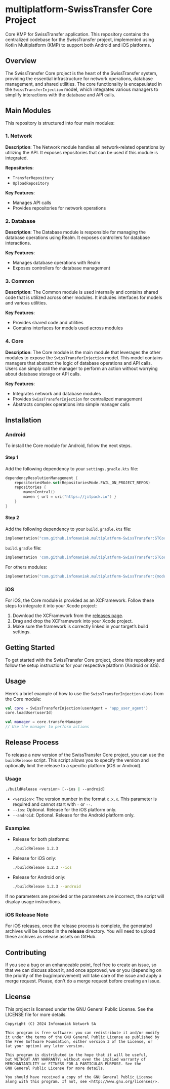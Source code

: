# multiplatform-SwissTransfer Core Project

Core KMP for SwissTransfer application. This repository contains the centralized codebase for the SwissTransfer
project, implemented using Kotlin Multiplatform (KMP) to support both Android and iOS platforms.

## Overview

The SwissTransfer Core project is the heart of the SwissTransfer system, providing the essential infrastructure for network
operations, database management, and shared utilities. The core functionality is encapsulated in the `SwissTransferInjection`
model, which integrates various managers to simplify interactions with the database and API calls.

## Main Modules

This repository is structured into four main modules:

### 1. Network

**Description**:
The Network module handles all network-related operations by utilizing the API. It exposes repositories that can be used if this
module is integrated.

**Repositories**:

- `TransferRepository`
- `UploadRepository`

**Key Features**:

- Manages API calls
- Provides repositories for network operations

### 2. Database

**Description**:
The Database module is responsible for managing the database operations using Realm. It exposes controllers for database
interactions.

**Key Features**:

- Manages database operations with Realm
- Exposes controllers for database management

### 3. Common

**Description**:
The Common module is used internally and contains shared code that is utilized across other modules. It includes interfaces for
models and various utilities.

**Key Features**:

- Provides shared code and utilities
- Contains interfaces for models used across modules

### 4. Core

**Description**:
The Core module is the main module that leverages the other modules to expose the `SwissTransferInjection` model. This model
contains managers that abstract the logic of database operations and API calls. Users can simply call the manager to perform an
action without worrying about database storage or API calls.

**Key Features**:

- Integrates network and database modules
- Provides `SwissTransferInjection` for centralized management
- Abstracts complex operations into simple manager calls

## Installation

### Android

To install the Core module for Android, follow the next steps.

#### Step 1

Add the following dependency to your `settings.gradle.kts` file:

```kts
dependencyResolutionManagement {
    repositoriesMode.set(RepositoriesMode.FAIL_ON_PROJECT_REPOS)
    repositories {
        mavenCentral()
        maven { url = uri("https://jitpack.io") }
    }
}
````

#### Step 2

Add the following dependency to your `build.gradle.kts` file:

```kts
implementation("com.github.infomaniak.multiplatform-SwissTransfer:STCore:{tag}")
```

`build.gradle` file:

```gradle
implementation 'com.github.infomaniak.multiplatform-SwissTransfer:STCore:{tag}'
```

For others modules:

```kts
implementation("com.github.infomaniak.multiplatform-SwissTransfer:{module_name}:{tag}")
```

### iOS

For iOS, the Core module is provided as an XCFramework. Follow these steps to integrate it into your Xcode project:

1. Download the XCFramework from the [releases page](https://github.com/infomaniak/multiplatform-SwissTransfer/releases).
2. Drag and drop the XCFramework into your Xcode project.
3. Make sure the framework is correctly linked in your target’s build settings.

## Getting Started

To get started with the SwissTransfer Core project, clone this repository and follow the setup instructions for your respective
platform (Android or iOS).

## Usage

Here’s a brief example of how to use the `SwissTransferInjection` class from the Core module:

```kotlin
val core = SwissTransferInjection(userAgent = "app_user_agent")
core.loadUser(userId)

val manager = core.transferManager
// Use the manager to perform actions
```

## Release Process

To release a new version of the SwissTransfer Core project, you can use the `buildRelease` script. This script allows you to
specify the version and optionally limit the release to a specific platform (iOS or Android).

### Usage

```bash
./buildRelease <version> [--ios | --android]
```

- `<version>`: The version number in the format `x.x.x`. This parameter is required and cannot start with `-` or `--`.
- `--ios`: Optional. Release for the iOS platform only.
- `--android`: Optional. Release for the Android platform only.

### Examples

- Release for both platforms:

    ```bash
    ./buildRelease 1.2.3
    ```

- Release for iOS only:

    ```bash
    ./buildRelease 1.2.3 --ios
    ```

- Release for Android only:

    ```bash
    ./buildRelease 1.2.3 --android
    ```

If no parameters are provided or the parameters are incorrect, the script will display usage instructions.

### iOS Release Note

For iOS releases, once the release process is complete, the generated archives will be located in the **release** directory.
You will need to upload these archives as release assets on GitHub.

## Contributing

If you see a bug or an enhanceable point, feel free to create an issue, so that we can discuss about it, and once approved, we or
you (depending on the priority of the bug/improvement) will take care of the issue and apply a merge request.
Please, don't do a merge request before creating an issue.

## License

This project is licensed under the GNU General Public License. See the LICENSE file for more details.

```
Copyright (C) 2024 Infomaniak Network SA

This program is free software: you can redistribute it and/or modify
it under the terms of the GNU General Public License as published by
the Free Software Foundation, either version 3 of the License, or
(at your option) any later version.

This program is distributed in the hope that it will be useful,
but WITHOUT ANY WARRANTY; without even the implied warranty of
MERCHANTABILITY or FITNESS FOR A PARTICULAR PURPOSE. See the
GNU General Public License for more details.

You should have received a copy of the GNU General Public License
along with this program. If not, see <http://www.gnu.org/licenses/>.
```
